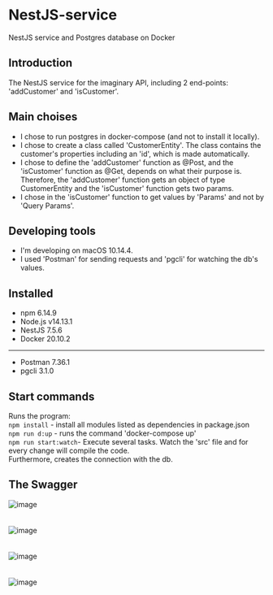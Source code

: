 # NestJS-service
NestJS service and Postgres database on Docker

## Introduction
The NestJS service for the imaginary API, including 2 end-points: 'addCustomer' and 'isCustomer'.

## Main choises
- I chose to run postgres in docker-compose (and not to install it locally).
- I chose to create a class called 'CustomerEntity'. The class contains the customer's properties including an 'id', which is made automatically.
- I chose to define the 'addCustomer' function as @Post, and the 'isCustomer' function as @Get, depends on what their purpose is. Therefore,
  the 'addCustomer' function gets an object of type CustomerEntity and the 'isCustomer' function gets two params.
- I chose in the 'isCustomer' function to get values by 'Params' and not by 'Query Params'.

## Developing tools
- I'm developing on macOS 10.14.4.
- I used 'Postman' for sending requests and 'pgcli' for watching the db's values.

## Installed
- npm 6.14.9
- Node.js v14.13.1
- NestJS 7.5.6
- Docker 20.10.2
- --
- Postman 7.36.1
- pgcli 3.1.0

## Start commands
Runs the program: <br>
`npm install` - install all modules listed as dependencies in package.json<br>
`npm run d:up` - runs the command 'docker-compose up'<br>
`npm run start:watch`- Execute several tasks. Watch the 'src' file and for every change will compile the code.<br>
Furthermore, creates the connection with the db.

## The Swagger

![image](https://user-images.githubusercontent.com/50168804/109670302-a71fb900-7b7b-11eb-8e29-5ff834e7ed6c.png) <br> <br> <br>
![image](https://user-images.githubusercontent.com/50168804/109706163-460adc00-7ba1-11eb-9220-3f73ef0047ed.png) <br> <br> <br>
![image](https://user-images.githubusercontent.com/50168804/109706260-663a9b00-7ba1-11eb-9993-4ecdd14fbbb8.png) <br> <br> <br>
![image](https://user-images.githubusercontent.com/50168804/109706320-78b4d480-7ba1-11eb-9fb4-5e5a69280570.png)



